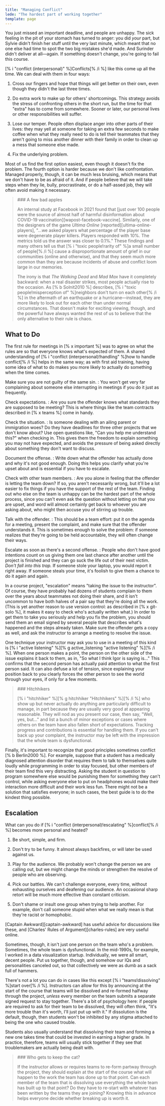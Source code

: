 ```yaml
---
title: "Managing Conflict"
lede: "The hardest part of working together"
template: page
---
```


You just missed an important deadline, and people are unhappy.  The sick feeling
in the pit of your stomach has turned to anger: you did *your* part, but Sylvie
didn't finish her stuff until the very last minute, which meant that no one else
had time to spot the two big mistakes she'd made.  And Surinder didn't deliver
at all—again.  If something doesn't change, you're going to fail this course.

[% i "conflict (interpersonal)" %]Conflicts[% /i %] like this come up all the
time.  We can deal with them in four ways:

1.  Cross our fingers and hope that things will get better on their own, even
    though they didn't the last three times.

2.  Do extra work to make up for others' shortcomings.  This strategy avoids the
    stress of confronting others in the short run, but the time for that "extra"
    has to come from somewhere.  Sooner or later, our personal lives or other
    responsibilities will suffer.

3.  Lose our temper.  People often displace anger into other parts of their
    lives: they may yell at someone for taking an extra few seconds to make
    coffee when what they really need to do is tell their teammates that they
    aren't going to miss another dinner with their family in order to clean up a
    mess that someone else made.

4.  Fix the underlying problem.

Most of us find the first option easiest, even though it doesn't fix the
problem.  The fourth option is harder because we don't like confrontation.
Managed properly, though, it can be much less bruising, which means that we
don't have to be as afraid of it.  And if people believe that we will take steps
when they lie, bully, procrastinate, or do a half-assed job, they will often
avoid making it necessary.

<blockquote markdown="1">
### A few bad apples

An internal study at Facebook in 2021 found that [just over 100 people were the
source of almost half of harmful disinformation about COVID-19
vaccination][wapost-facebook-vaccine]. Similarly, one of the designers of the
game *Ultima Online* [reported][ultima-online-players], "…we asked players what
percentage of the player base were degenerate player killers.  Players responded
with 10%.  The metrics told us the answer was closer to 0.1%." These findings
and many others tell us that [% i "toxic people!rarity of" %]a small number of
people[% /i %] cause a disproportionate amount of grief in our communities
(online and otherwise), and that they seem much more common than they are
because incidents of abuse and conflict loom large in our memories.

The irony is that *The Walking Dead* and *Mad Max* have it completely backward:
when a real disaster strikes, most people actually rise to the occasion. As
[% b Solnit2010 %] describes, [% i "toxic people!misperception
of" %]neighbors don't turn on each other[% /i %] in the aftermath of an earthquake
or a hurricane—instead, they are more likely to look out for each other than
under normal circumstances. That doesn't make for exciting viewing, though, and
the powerful have always wanted the rest of us to believe that the only
alternative to their rule is chaos.
</blockquote>

## What to Do

The first rule for meetings in [% x important %] was to agree on what the
rules are so that everyone knows what's expected of them. A shared understanding
of [% i "conflict (interpersonal)!handling" %]how to handle conflict[% /i %]
helps in the same way; as with first aid training, having some idea of what to
do makes you more likely to actually do something when the time comes.

Make sure you are not guilty of the same sin.
:   You won't get very far complaining about someone else interrupting in
    meetings if you do it just as frequently.

Check expectations.
:   Are you sure the offender knows what standards they are supposed to be meeting?
    This is where things like the team contracts described in
    [% x teams %] come in handy.

Check the situation.
:   Is someone dealing with an ailing parent or immigration woes?  Do they have
    deadlines for three other projects that we don't know about?  Use open
    questions like, "Can you help me understand this?" when checking in.  This
    gives them the freedom to explain something you may not have expected, and
    avoids the pressure of being asked directly about something they don't want
    to discuss.

Document the offense.
:   Write down what the offender has actually done and why it's not good enough.
    Doing this helps you clarify what you're upset about and is essential if you
    have to escalate.

Check with other team members.
:   Are you alone in feeling that the offender is letting the team down?  If so,
    you aren't necessarily wrong, but it'll be a lot easier to fix things if you
    have the support of the rest of the team.  Finding out who else on the team
    is unhappy can be the hardest part of the whole process, since you can't even
    ask the question without letting on that you are upset, and word will almost
    certainly get back to whoever you are asking about, who might then accuse you
    of stirring up trouble.

Talk with the offender.
:   This should be a team effort: put it on the agenda for a meeting, present
    the complaint, and make sure that the offender understands it.  This is
    sometimes enough to solve the problem: if someone realizes that they're
    going to be held accountable, they will often change their ways.

Escalate as soon as there's a second offense.
:   People who don't have good intentions count on us giving them one last
    chance after another until the project is finished and they can go suck the
    life out of their next victim.  *Don't fall into this trap.* If someone
    stole your laptop, you would report it right away.  If someone steals your
    time, it's foolish to give them a chance to do it again and again.

In a course project, "escalation" means "taking the issue to the instructor".
Of course, they have probably had dozens of students complain to them over the
years about teammates not doing their share, and it isn't uncommon to have both
halves of a pair say that they're doing all the work.  (This is yet another
reason to use version control: as described in [% x git-solo %], it makes it
easy to check who's actually written what.)  In order to get them to take you
seriously and help you fix the problem, you should send them an email signed by
several people that describes what's happened and the steps already taken.  Make
sure the offender gets a copy as well, and ask the instructor to arrange a
meeting to resolve the issue.

One technique your instructor may ask you to use in a meeting of this kind is
[% i "active listening" %][% g active_listening "active listening" %][% /i %]. When
one person makes a point, the person on the other side of the issue explains it
back to them, as in, "So what I think Igor is saying is…" This confirms that the
second person has actually paid attention to what the first person said. It can
also defuse a lot of tension, since explaining your position back to you clearly
forces the other person to see the world through your eyes, if only for a few
moments.

<blockquote markdown="1">
### Hitchhikers

[% i "hitchhiker" %][% g hitchhiker "Hitchhikers" %][% /i %] who show up but never
actually do anything are particularly difficult to manage, in part because they
are usually very good at appearing reasonable.  They will nod as you present our
case, then say, "Well, yes, but…" and list a bunch of minor exceptions or cases
where others on the team have also fallen short of expectations.  Tracking
progress and contributions is essential for handling them.  If you can't back up
your complaint, the instructor may be left with the impression that the whole
team is dysfunctional.
</blockquote>

Finally, it's important to recognize that good principles sometimes conflict
[% b Berlin2000 %].  For example, suppose that a student has a medically
diagnosed attention disorder that requires them to talk to themselves quite
loudly while programming in order to stay focused, but other members of their
team find this very distracting.  Asking the student in question to program
somewhere else would be punishing them for something they can't control, while
asking everyone else to put on headphones would make their interaction more
difficult and their work less fun.  There might not be a solution that satisfies
everyone; in such cases, the best guide is to do the kindest thing possible.

## Escalation

What can you do if [% i "conflict (interpersonal)!escalating" %]conflict[% /i %]
becomes more personal and heated?

1.  Be short, simple, and firm.

2.  Don't try to be funny.  It almost always backfires, or will later be used
    against us.

3.  Play for the audience.  We probably won't change the person we are calling
    out, but we might change the minds or strengthen the resolve of people who
    are observing.

4.  Pick our battles.  We can't challenge everyone, every time, without
    exhausting ourselves and deafening our audience.  An occasional sharp retort
    will be much more effective than constant criticism.

5.  Don't shame or insult one group when trying to help another.  For example,
    don't call someone stupid when what we really mean is that they're racist or
    homophobic.

[Captain Awkward][captain-awkward] has useful advice for discussions like these,
and [Charles' Rules of Argument][charles-rules] are very useful online.

Sometimes, though, it isn't just one person on the team who's a problem.
Sometimes, the whole team is dysfunctional. In the mid-1990s, for example, I
worked in a data visualization startup. Individually, we were all smart, decent
people. Put us together, though, and somehow our IQs and personalities canceled
out, so that collectively we were as dumb as a sack full of hammers.

There's not a lot you can do in cases like this except [% i "teams!dissolving" %]start over[% /i %].  Instructors can allow for this by
announcing at the start of the course that teams will be dissolved and re-formed
halfway through the project, *unless* every member on the team submits a
separate signed request to stay together.  There's a bit of psychology here: if
people are required to ask for their team to be dissolved, they will often
think, "It's more trouble than it's worth, I'll just put up with it." If
dissolution is the default, though, then students won't be inhibited by any
stigma attached to being the one who caused trouble.

Students also usually understand that dissolving their team and forming a new
one takes time that could be invested in earning a higher grade.  In practice,
therefore, teams will usually stick together if they see that troublemakers are
actually being dealt with.

<blockquote markdown="1">
### Who gets to keep the cat?

If the instructor allows or requires teams to re-form partway through the
project, they should explain at the start of the course what will happen to the
work the team has done up to that point. Can each member of the team that is
dissolving use everything the whole team has built up to that point? Do they
have to re-start with whatever has been written by the teams they are joining?
Knowing this in advance helps everyone decide whether breaking up is worth it.
</blockquote>
